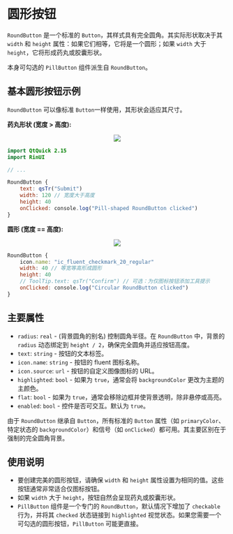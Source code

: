 # 圆形按钮

`RoundButton` 是一个标准的 `Button`，其样式具有完全圆角。其实际形状取决于其 `width` 和 `height` 属性：如果它们相等，它将是一个圆形；如果 `width` 大于 `height`，它将形成药丸或胶囊形状。

本身可勾选的 `PillButton` 组件派生自 `RoundButton`。

## 基本圆形按钮示例

`RoundButton` 可以像标准 `Button`一样使用，其形状会适应其尺寸。

**药丸形状 (宽度 > 高度):**
<div align="center">
  <img src="/assets/images/BasicInput/RoundButton/roundbutton-pill.png"> <!-- 占位符：图片路径待确认或创建 -->
</div>

```qml
import QtQuick 2.15
import RinUI

// ...

RoundButton {
    text: qsTr("Submit")
    width: 120 // 宽度大于高度
    height: 40 
    onClicked: console.log("Pill-shaped RoundButton clicked")
}
```

**圆形 (宽度 == 高度):**
<div align="center">
  <img src="/assets/images/BasicInput/RoundButton/roundbutton-circle.png"> <!-- 占位符：图片路径待确认或创建 -->
</div>

```qml
RoundButton {
    icon.name: "ic_fluent_checkmark_20_regular"
    width: 40 // 等宽等高形成圆形
    height: 40
    // ToolTip.text: qsTr("Confirm") // 可选：为仅图标按钮添加工具提示
    onClicked: console.log("Circular RoundButton clicked")
}
```

## 主要属性

*   `radius`: `real` - (背景圆角的别名) 控制圆角半径。在 `RoundButton` 中，背景的 `radius` 动态绑定到 `height / 2`，确保完全圆角并适应按钮高度。
*   `text`: `string` - 按钮的文本标签。
*   `icon.name`: `string` - 按钮的 fluent 图标名称。
*   `icon.source`: `url` - 按钮的自定义图像图标的 URL。
*   `highlighted`: `bool` - 如果为 `true`，通常会将 `backgroundColor` 更改为主题的主颜色。
*   `flat`: `bool` - 如果为 `true`，通常会移除边框并使背景透明，除非悬停或高亮。
*   `enabled`: `bool` - 控件是否可交互。默认为 `true`。

由于 `RoundButton` 继承自 `Button`，所有标准的 `Button` 属性（如 `primaryColor`、特定状态的 `backgroundColor`）和信号（如 `onClicked`）都可用。其主要区别在于强制的完全圆角背景。

## 使用说明

*   要创建完美的圆形按钮，请确保 `width` 和 `height` 属性设置为相同的值。这些按钮通常非常适合仅图标按钮。
*   如果 `width` 大于 `height`，按钮自然会呈现药丸或胶囊形状。
*   `PillButton` 组件是一个专门的 `RoundButton`，默认情况下增加了 `checkable` 行为，并将其 `checked` 状态链接到 `highlighted` 视觉状态。如果您需要一个可勾选的圆形按钮，`PillButton` 可能更直接。

```
